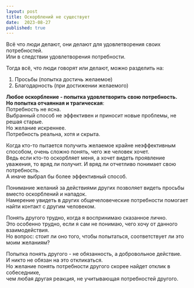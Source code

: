 ```yaml
---
layout: post
title: Оскорблений не существует
date:  2023-08-27
published: true
---
```

Всё что люди делают, они делают для удовлетворения своих потребностей.\
Или в следствии удовлетворения потребности.

Тогда всё, что люди говорят или делают, можно разделить на:
1. Просьбы (попытка достичь желаемое)
2. Благодарность (при достижении желаемого)

**Любое оскорбление - попытка удовлетворить свою потребность.\
Но попытка отчаянная и трагическая**:\
Потребность не ясна.\
Выбранный способ не эффективен и приносит новые проблемы, не решая старые.\
Но желание искреннее.\
Потребность реальна, хотя и скрыта.

Когда кто-то пытается получить желаемое крайне неэффективным способом, очень сложно понять, чего же человек хочет.\
Ведь если кто-то оскорбляет меня, а хочет видеть проявление уважения, то вряд ли получит. И вряд ли отчетливо понимает свою потребность.\
А иначе выбрал бы более эффективный способ.

Понимание желаний за действиями других позволяет видеть просьбы вместо оскорблений и нападок.\
Намерение увидеть в других общечеловеческие потребности помогает найти контакт с другим человеком.

Понять другого трудно, когда я воспринимаю сказанное лично.\
Это особенно трудно, если я сам не понимаю, чего хочу от данного взаимодействия.\
Но вопрос: стоит ли оно того, чтобы попытаться, соответствует ли это моим желаниям?

Попытка понять другого - не обязанность, а добровольное действие.\
И никто не обязан на это откликаться.\
Но желание понять потребности другого скорее найдет отклик в собеседнике,\
чем любая другая реакция, не учитывающая потребностей другого.
